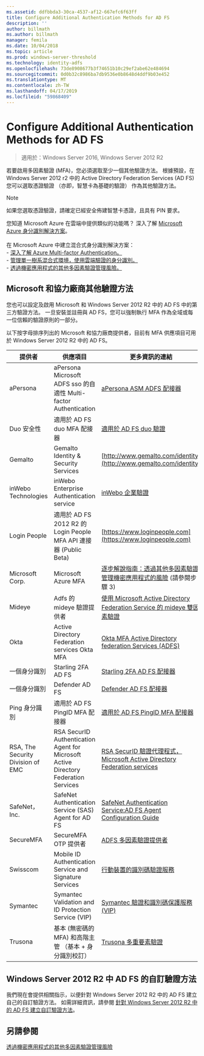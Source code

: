 ```yaml
---
ms.assetid: ddfbbda3-30ca-4537-af12-667efc6f63ff
title: Configure Additional Authentication Methods for AD FS
description: ''
author: billmath
ms.author: billmath
manager: femila
ms.date: 10/04/2018
ms.topic: article
ms.prod: windows-server-threshold
ms.technology: identity-adfs
ms.openlocfilehash: 73de8908677b3f74651b10c29ef2abe62e484694
ms.sourcegitcommit: 0d0b32c8986ba7db9536e0b8648d4ddf9b03e452
ms.translationtype: MT
ms.contentlocale: zh-TW
ms.lasthandoff: 04/17/2019
ms.locfileid: "59868409"
---
```

# <a name="configure-additional-authentication-methods-for-ad-fs"></a>Configure Additional Authentication Methods for AD FS

>適用於：Windows Server 2016, Windows Server 2012 R2

若要啟用多因素驗證 (MFA)，您必須選取至少一個其他驗證方法。 根據預設，在 Windows Server 2012 r2 中的 Active Directory Federation Services (AD FS) 您可以選取憑證驗證 （亦即，智慧卡為基礎的驗證） 作為其他驗證方法。

> [!NOTE]
> 如果您選取憑證驗證，請確定已經安全佈建智慧卡憑證，且具有 PIN 要求。

您知道 Microsoft Azure 在雲端中提供類似的功能嗎？ 深入了解 [Microsoft Azure 身分識別解決方案](http://aka.ms/m2w274)。<br /><br />在 Microsoft Azure 中建立混合式身分識別解決方案：<br /> - [深入了解 Azure Multi-factor Authentication。](http://aka.ms/ey6o9r)<br /> - [管理單一樹系混合式環境，使用雲端驗證的身分識別。](http://aka.ms/g1jat8)<br /> - [透過機密應用程式的其他多因素驗證管理風險。](http://aka.ms/kt1bbm)

## <a name="microsoft-and-third-party-additional-authentication-methods"></a>Microsoft 和協力廠商其他驗證方法
您也可以設定及啟用 Microsoft 和 Windows Server 2012 R2 中的 AD FS 中的第三方驗證方法。 一旦安裝並註冊與 AD FS，您可以強制執行 MFA 作為全域或每一位信賴的驗證原則的一部分。

以下按字母排序列出的 Microsoft 和協力廠商提供者，目前有 MFA 供應項目可用於 Windows Server 2012 R2 中的 AD FS。

|提供者|供應項目|更多資訊的連結|
|-|-|-| 
|aPersona|aPersona Microsoft ADFS sso 的自適性 Multi-factor Authentication|[aPersona ASM ADFS 配接器](https://www.apersona.com/adfs)|
|Duo 安全性|適用於 AD FS duo MFA 配接器|[適用於 AD FS duo 驗證](https://duo.com/docs/adfs)|
|Gemalto|Gemalto Identity & Security Services|[http://www.gemalto.com/identity](http://www.gemalto.com/identity)|
|inWebo Technologies|inWebo Enterprise Authentication service|[inWebo 企業驗證](http://www.inwebo.com)|
|Login People|適用於 AD FS 2012 R2 的 Login People MFA API 連接器 (Public Beta)|[https://www.loginpeople.com](https://www.loginpeople.com)|
|Microsoft Corp.|Microsoft Azure MFA|[逐步解說指南：透過其他多因素驗證管理機密應用程式的風險](https://technet.microsoft.com/library/dn280946.aspx) (請參閱步驟 3)|
Mideye | Adfs 的 mideye 驗證提供者 | [使用 Microsoft Active Directory Federation Service 的 mideye 雙因素驗證](https://www.mideye.com/support/administrators/documentation/integration/microsoft-adfs/)|
|Okta | Active Directory Federation services Okta MFA | [Okta MFA Active Directory federation Services (ADFS)](https://help.okta.com/en/prod/Content/Topics/integrations/adfs-okta-int.htm)|
|一個身分識別| Starling 2FA AD FS|[Starling 2FA AD FS 配接器](https://www.oneidentity.com/products/starling-two-factor-authentication/)|
|一個身分識別| Defender AD FS|[Defender AD FS 配接器](https://www.oneidentity.com/products/defender/)|
|Ping 身分識別|適用於 AD FS PingID MFA 配接器|[適用於 AD FS PingID MFA 配接器](https://documentation.pingidentity.com/pingid/pingidAdminGuide/index.shtml#pid_c_PingIDforADFSSSO.html)|
|RSA, The Security Division of EMC|RSA SecurID Authentication Agent for Microsoft Active Directory Federation Services|[RSA SecurID 驗證代理程式，Microsoft Active Directory Federation services](http://www.emc.com/security/rsa-securid/rsa-authentication-agents/microsoft-ad-fs.htm)|
|SafeNet，Inc.|SafeNet Authentication Service (SAS) Agent for AD FS|[SafeNet Authentication Service:AD FS Agent Configuration Guide](http://www.safenet-inc.com/resources/integration-guide/data-protection/Safenet_Authentication_Service/SafeNet_Authentication_Service__AD_FS_Agent_Configuration_Guide/?langtype=1033)|
|SecureMFA|SecureMFA OTP 提供者| [ADFS 多因素驗證提供者](https://www.securemfa.com/)|
|Swisscom|Mobile ID Authentication Service and Signature Services|[行動裝置的識別碼驗證服務](http://swisscom.ch/mid)|
|Symantec|Symantec Validation and ID Protection Service (VIP)|[Symantec 驗證和識別碼保護服務 (VIP)](http://www.symantec.com/vip-authentication-service)|
|Trusona|基本 (無密碼的 MFA) 和高階主管 （基本 + 身分識別校訂）| [Trusona 多重要素驗證](https://www.trusona.com/solution-overview/)|


## <a name="custom-authentication-method-for-ad-fs-in-windows-server-2012-r2"></a>Windows Server 2012 R2 中 AD FS 的自訂驗證方法
我們現在會提供相關指示，以便針對 Windows Server 2012 R2 中的 AD FS 建立自己的自訂驗證方法。 如需詳細資訊，請參閱 [針對 Windows Server 2012 R2 中的 AD FS 建立自訂驗證方法](https://go.microsoft.com/fwlink/?LinkID=511980)。

## <a name="see-also"></a>另請參閱
[透過機密應用程式的其他多因素驗證管理風險](Manage-Risk-with-Additional-Multi-Factor-Authentication-for-Sensitive-Applications.md)


